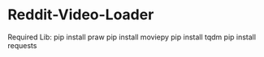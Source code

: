 # Reddit-Video-Loader
Required Lib:
pip install praw
pip install moviepy
pip install tqdm
pip install requests

